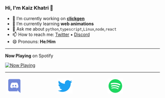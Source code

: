 ### Hi, I'm Kaiz Khatri 👋

<!-- info -->

- 🔭 I’m currently working on **[clickgen](https://github.com/KaizIqbal/clickgen)**
- 🌱 I’m currently learning **web animations**
- 💬 Ask me about `python`,`typescript`,`Linux`,`node`,`react`
- 📫 How to reach me: [Twitter](https://twitter.com/ful1e5_) &squf; [Discord](https://discord.gg/6T5nDNt)
- 😄 Pronouns: **He**/**Him**

---

<!-- Now Playing -->

**Now Playing** on Spotify

<a href="https://kaiz.vercel.app/now-playing?open">
    <img src="https://kaiz.vercel.app/now-playing" width="256" height="64" alt="Now Playing">
</a>

---

<!-- Socials -->

<div align="center" style="display: flex; justify-content: space-between; padding: 5px;">
    <a href="#">
        <img src="./assets/Discord.svg" width="50" height="50" alt="Now Playing">
    </a>
    <a href="#">
        <img src="./assets/Twitter.svg" width="50" height="50" alt="Now Playing">
    </a>
    <a href="#">
        <img src="./assets/Spotify.svg" width="50" height="50" alt="Now Playing">
    </a>
<div>
